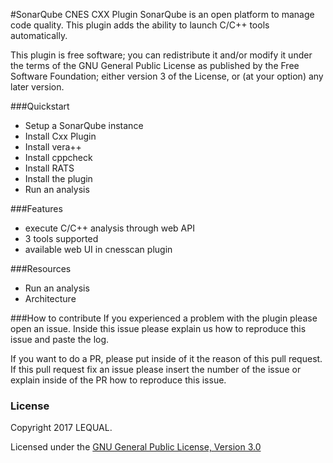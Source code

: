#SonarQube CNES CXX Plugin
SonarQube is an open platform to manage code quality. This plugin adds the ability to launch C/C++ tools automatically.

This plugin is free software; you can redistribute it and/or modify it under the terms of the GNU General Public License as published by the Free Software Foundation; either version 3 of the License, or (at your option) any later version.

###Quickstart
- Setup a SonarQube instance
- Install Cxx Plugin
- Install vera++
- Install cppcheck
- Install RATS
- Install the plugin
- Run an analysis

###Features
- execute C/C++ analysis through web API
- 3 tools supported
- available web UI in cnesscan plugin 

###Resources
- Run an analysis
- Architecture

###How to contribute
If you experienced a problem with the plugin please open an issue. Inside this issue please explain us how to reproduce this issue and paste the log.

If you want to do a PR, please put inside of it the reason of this pull request. If this pull request fix an issue please insert the number of the issue or explain inside of the PR how to reproduce this issue.

### License
Copyright 2017 LEQUAL.

Licensed under the [GNU General Public License, Version 3.0](https://www.gnu.org/licenses/gpl.txt)